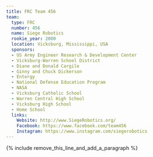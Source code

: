 ```yaml
---
title: FRC Team 456
team:
  type: FRC
  number: 456
  name: Siege Robotics
  rookie_year: 2000
  location: Vicksburg, Mississippi, USA
  sponsors:
  - US Army Engineer Research & Development Center
  - Vicksburg-Warren School District
  - Diane and Donald Cargile
  - Ginny and Chuck Dickerson
  - Entergy
  - National Defense Education Program
  - NASA
  - Vicksburg Catholic School
  - Warren Central High School
  - Vicksburg High School
  - Home School
  links:
    Website: http://www.SiegeRobotics.org/
    Facebook: https://www.facebook.com/team456
    Instagram: https://www.instagram.com/siegerobotics
---
```


{% include remove_this_line_and_add_a_paragraph %}